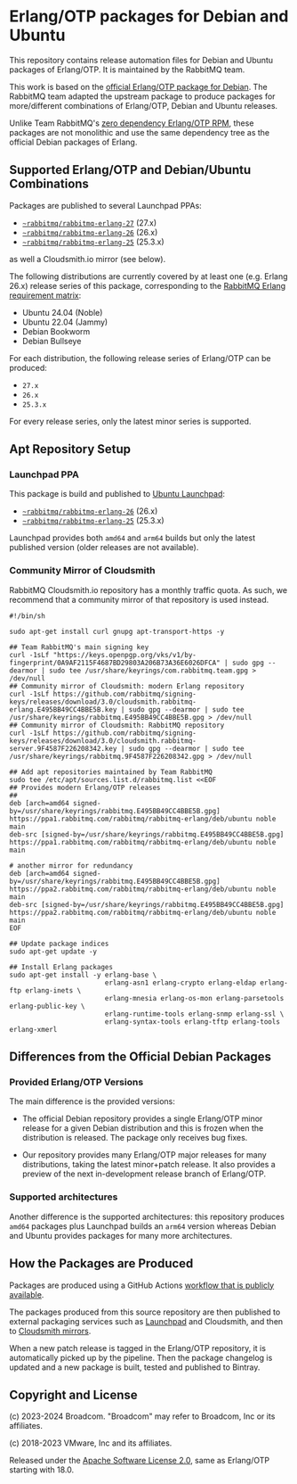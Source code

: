 # Erlang/OTP packages for Debian and Ubuntu

This repository contains release automation files for Debian and Ubuntu packages of Erlang/OTP. It is
maintained by the RabbitMQ team.

This work is based on the [official Erlang/OTP package for Debian](https://salsa.debian.org/erlang-team/packages/erlang).
The RabbitMQ team adapted the upstream package to produce packages for more/different
combinations of Erlang/OTP, Debian and Ubuntu releases.

Unlike Team RabbitMQ's [zero dependency Erlang/OTP RPM](https://github.com/rabbitmq/erlang-rpm), these packages
are not monolithic and use the same dependency tree as the official Debian packages of Erlang.

## Supported Erlang/OTP and Debian/Ubuntu Combinations

Packages are published to several Launchpad PPAs:

 * [`~rabbitmq/rabbitmq-erlang-27`](https://launchpad.net/~rabbitmq/+archive/ubuntu/rabbitmq-erlang-27) (27.x)
 * [`~rabbitmq/rabbitmq-erlang-26`](https://launchpad.net/~rabbitmq/+archive/ubuntu/rabbitmq-erlang-26) (26.x)
 * [`~rabbitmq/rabbitmq-erlang-25`](https://launchpad.net/~rabbitmq/+archive/ubuntu/rabbitmq-erlang-25) (25.3.x)

as well a Cloudsmith.io mirror (see below).

The following distributions are currently covered by at least one (e.g. Erlang 26.x)
release series of this package, corresponding to the [RabbitMQ Erlang requirement matrix](https://www.rabbitmq.com/docs/which-erlang):

 * Ubuntu 24.04 (Noble)
 * Ubuntu 22.04 (Jammy)
 * Debian Bookworm
 * Debian Bullseye

For each distribution, the following release series of Erlang/OTP can be produced:

 * `27.x`
 * `26.x`
 * `25.3.x`
 
For every release series, only the latest minor series is supported.
 

## Apt Repository Setup

### Launchpad PPA

This package is build and published to [Ubuntu Launchpad](https://launchpad.net/~rabbitmq):

 * [`~rabbitmq/rabbitmq-erlang-26`](https://launchpad.net/~rabbitmq/+archive/ubuntu/rabbitmq-erlang-26) (26.x)
 * [`~rabbitmq/rabbitmq-erlang-25`](https://launchpad.net/~rabbitmq/+archive/ubuntu/rabbitmq-erlang-25) (25.3.x)

Launchpad provides both `amd64` and `arm64` builds but only the latest published version
(older releases are not available).

### Community Mirror of Cloudsmith

RabbitMQ Cloudsmith.io repository has a monthly traffic quota.
As such, we recommend that a community mirror of that repository
is used instead.

``` shell
#!/bin/sh

sudo apt-get install curl gnupg apt-transport-https -y

## Team RabbitMQ's main signing key
curl -1sLf "https://keys.openpgp.org/vks/v1/by-fingerprint/0A9AF2115F4687BD29803A206B73A36E6026DFCA" | sudo gpg --dearmor | sudo tee /usr/share/keyrings/com.rabbitmq.team.gpg > /dev/null
## Community mirror of Cloudsmith: modern Erlang repository
curl -1sLf https://github.com/rabbitmq/signing-keys/releases/download/3.0/cloudsmith.rabbitmq-erlang.E495BB49CC4BBE5B.key | sudo gpg --dearmor | sudo tee /usr/share/keyrings/rabbitmq.E495BB49CC4BBE5B.gpg > /dev/null
## Community mirror of Cloudsmith: RabbitMQ repository
curl -1sLf https://github.com/rabbitmq/signing-keys/releases/download/3.0/cloudsmith.rabbitmq-server.9F4587F226208342.key | sudo gpg --dearmor | sudo tee /usr/share/keyrings/rabbitmq.9F4587F226208342.gpg > /dev/null

## Add apt repositories maintained by Team RabbitMQ
sudo tee /etc/apt/sources.list.d/rabbitmq.list <<EOF
## Provides modern Erlang/OTP releases
##
deb [arch=amd64 signed-by=/usr/share/keyrings/rabbitmq.E495BB49CC4BBE5B.gpg] https://ppa1.rabbitmq.com/rabbitmq/rabbitmq-erlang/deb/ubuntu noble main
deb-src [signed-by=/usr/share/keyrings/rabbitmq.E495BB49CC4BBE5B.gpg] https://ppa1.rabbitmq.com/rabbitmq/rabbitmq-erlang/deb/ubuntu noble main

# another mirror for redundancy
deb [arch=amd64 signed-by=/usr/share/keyrings/rabbitmq.E495BB49CC4BBE5B.gpg] https://ppa2.rabbitmq.com/rabbitmq/rabbitmq-erlang/deb/ubuntu noble main
deb-src [signed-by=/usr/share/keyrings/rabbitmq.E495BB49CC4BBE5B.gpg] https://ppa2.rabbitmq.com/rabbitmq/rabbitmq-erlang/deb/ubuntu noble main
EOF

## Update package indices
sudo apt-get update -y

## Install Erlang packages
sudo apt-get install -y erlang-base \
                        erlang-asn1 erlang-crypto erlang-eldap erlang-ftp erlang-inets \
                        erlang-mnesia erlang-os-mon erlang-parsetools erlang-public-key \
                        erlang-runtime-tools erlang-snmp erlang-ssl \
                        erlang-syntax-tools erlang-tftp erlang-tools erlang-xmerl
```


## Differences from the Official Debian Packages

### Provided Erlang/OTP Versions

The main difference is the provided versions:

*   The official Debian repository provides a single Erlang/OTP minor
    release for a given Debian distribution and this is frozen when the
    distribution is released. The package only receives bug fixes.

*   Our repository provides many Erlang/OTP major releases for many
    distributions, taking the latest minor+patch release. It also
    provides a preview of the next in-development release branch of
    Erlang/OTP.

### Supported architectures

Another difference is the supported architectures: this repository
produces `amd64` packages plus Launchpad builds an `arm64` version
whereas Debian and Ubuntu provides packages for many more architectures.


## How the Packages are Produced

Packages are produced using a GitHub Actions [workflow that is publicly available](https://github.com/rabbitmq/erlang-packages/).

The packages produced from this source repository are then 
published to external packaging services such as [Launchpad](https://launchpad.net/~rabbitmq) and Cloudsmith,
and then to [Cloudsmith mirrors](https://rabbitmq.com/install-debian.html#apt-cloudsmith).

When a new patch release is tagged in the Erlang/OTP repository, it is
automatically picked up by the pipeline. Then the package changelog
is updated and a new package is built, tested and published to Bintray.


## Copyright and License

(c) 2023-2024 Broadcom. "Broadcom" may refer to Broadcom, Inc or its affiliates.

(c) 2018-2023 VMware, Inc and its affiliates.

Released under the [Apache Software License 2.0](https://github.com/rabbitmq/erlang-rpm-packaging/blob/master/Erlang_ASL2_LICENSE.txt),
same as Erlang/OTP starting with 18.0.
